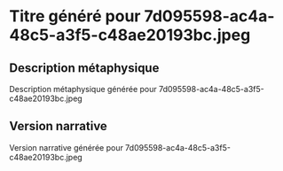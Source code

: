# Titre généré pour 7d095598-ac4a-48c5-a3f5-c48ae20193bc.jpeg

## Description métaphysique
Description métaphysique générée pour 7d095598-ac4a-48c5-a3f5-c48ae20193bc.jpeg

## Version narrative
Version narrative générée pour 7d095598-ac4a-48c5-a3f5-c48ae20193bc.jpeg
